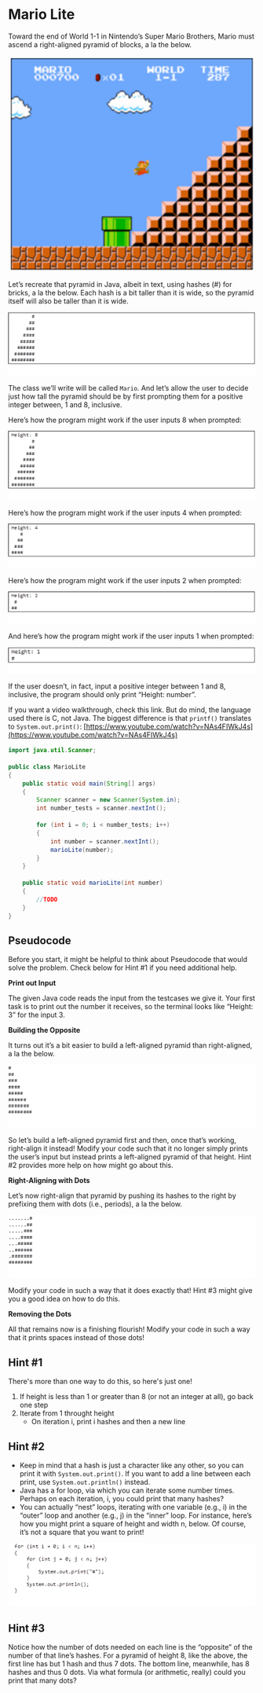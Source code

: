 # Mario Lite

Toward the end of World 1-1 in Nintendo’s Super Mario Brothers, Mario must ascend a right-aligned pyramid of blocks, a la the below.

![img.png](Images/img.png)

Let’s recreate that pyramid in Java, albeit in text, using hashes (#) for bricks, a la the below. Each hash is a bit taller than it is wide, so the pyramid itself will also be taller than it is wide.

![img_1.png](Images/img_1.png)

The class we’ll write will be called `Mario`. And let’s allow the user to decide just how tall the pyramid should be by first prompting them for a positive integer between, 1 and 8, inclusive.

Here’s how the program might work if the user inputs 8 when prompted:

![img_2.png](Images/img_2.png)

Here’s how the program might work if the user inputs 4 when prompted:

![img_3.png](Images/img_3.png)

Here’s how the program might work if the user inputs 2 when prompted:

![img.png](img.png)

And here’s how the program might work if the user inputs 1 when prompted:

![img_5.png](Images/img_5.png)

If the user doesn’t, in fact, input a positive integer between 1 and 8, inclusive, the program should only print “Height: number”.

If you want a video walkthrough, check this link. But do mind, the language used there is C, not Java. The biggest difference is that `printf()` translates to `System.out.print()`:
[https://www.youtube.com/watch?v=NAs4FIWkJ4s](https://www.youtube.com/watch?v=NAs4FIWkJ4s)

```java
import java.util.Scanner;

public class MarioLite 
{
    public static void main(String[] args)
    {
        Scanner scanner = new Scanner(System.in);
        int number_tests = scanner.nextInt();

        for (int i = 0; i < number_tests; i++) 
        {
            int number = scanner.nextInt();
            marioLite(number);
        }
    }

    public static void marioLite(int number)
    {
        //TODO
    }
}
```
## Pseudocode

Before you start, it might be helpful to think about Pseudocode that would solve the problem. Check below for Hint #1 if you need additional help.

**Print out Input**

The given Java code reads the input from the testcases we give it. Your first task is to print out the number it receives, so the terminal looks like “Height: 3” for the input 3.

**Building the Opposite**

It turns out it’s a bit easier to build a left-aligned pyramid than right-aligned, a la the below. 

![img_6.png](Images/img_6.png)

So let’s build a left-aligned pyramid first and then, once that’s working, right-align it instead! Modify your code such that it no longer simply prints the user’s input but instead prints a left-aligned pyramid of that height. Hint #2 provides more help on how might go about this.

**Right-Aligning with Dots**

Let’s now right-align that pyramid by pushing its hashes to the right by prefixing them with dots (i.e., periods), a la the below. 

![img_7.png](Images/img_7.png)

Modify your code in such a way that it does exactly that! Hint #3 might give you a good idea on how to do this.

**Removing the Dots**

All that remains now is a finishing flourish! Modify your code in such a way that it prints spaces instead of those dots!

## Hint #1

There's more than one way to do this, so here's just one!
1. If height is less than 1 or greater than 8 (or not an integer at all), go back one step
2. Iterate from 1 throught height
   - On iteration i, print i hashes and then a new line

## Hint #2

- Keep in mind that a hash is just a character like any other, so you can print it with `System.out.print()`. If you want to add a line between each print, use `System.out.println()` instead.
- Java has a for loop, via which you can iterate some number times. Perhaps on each iteration, i, you could print that many hashes?
- You can actually “nest” loops, iterating with one variable (e.g., i) in the “outer” loop and another (e.g., j) in the “inner” loop. For instance, here’s how you might print a square of height and width n, below. Of course, it’s not a square that you want to print!

![img_9.png](Images/img_9.png)

## Hint #3

Notice how the number of dots needed on each line is the “opposite” of the number of that line’s hashes. For a pyramid of height 8, like the above, the first line has but 1 hash and thus 7 dots. The bottom line, meanwhile, has 8 hashes and thus 0 dots. Via what formula (or arithmetic, really) could you print that many dots?

